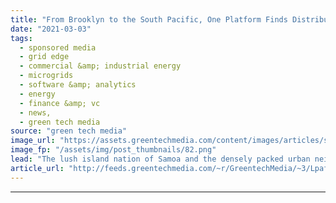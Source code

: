 ```yaml
---
title: "From Brooklyn to the South Pacific, One Platform Finds Distributed Energy Opportunity Everywhere"
date: "2021-03-03"
tags: 
  - sponsored media
  - grid edge
  - commercial &amp; industrial energy
  - microgrids
  - software &amp; analytics
  - energy
  - finance &amp; vc
  - news,
  - green tech media
source: "green tech media"
image_url: "https://assets.greentechmedia.com/content/images/articles/shutterstock_1716662092.jpg"
image_fp: "/assets/img/post_thumbnails/82.png"
lead: "The lush island nation of Samoa and the densely packed urban neighborhood of Brownsville, Brooklyn may seem to have little in common. Yet they are both at the forefront of some of the most cutting-edge clean energy projects in their respective geogra ..."
article_url: "http://feeds.greentechmedia.com/~r/GreentechMedia/~3/LpafmaZx8v4/from-brooklyn-to-the-south-pacific-one-platform-finds-distributed-energy-opportunity-everywhere"
---
```


---

